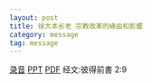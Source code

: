 ```yaml
---
layout: post
title: 徐大本长老 宗教改革的緣由和影響
category: message
tag: message
---
```


[录音](https://drive.google.com/open?id=0B66cODim0szOakhSaWlVaFJCS3c)  [PPT](https://drive.google.com/open?id=0B66cODim0szOY0JTamdHblVwejQ) [PDF](https://drive.google.com/open?id=0B66cODim0szORWtvTE04U05oX2c) 经文:彼得前書 2:9
